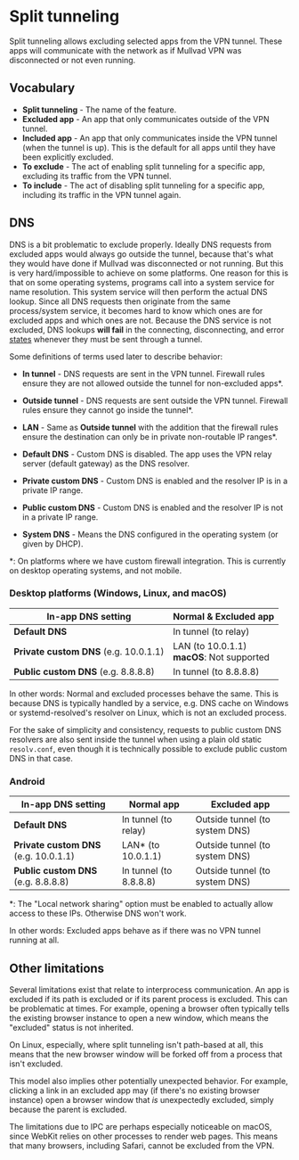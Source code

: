 # Split tunneling

Split tunneling allows excluding selected apps from the VPN tunnel. These apps will communicate with the network as if Mullvad VPN was disconnected or not even running.

## Vocabulary

* **Split tunneling** - The name of the feature.
* **Excluded app** - An app that only communicates outside of the VPN tunnel.
* **Included app** - An app that only communicates inside the VPN tunnel (when the tunnel is up).
  This is the default for all apps until they have been explicitly excluded.
* **To exclude** - The act of enabling split tunneling for a specific app, excluding its traffic
  from the VPN tunnel.
* **To include** - The act of disabling split tunneling for a specific app, including its traffic
  in the VPN tunnel again.

## DNS

DNS is a bit problematic to exclude properly. Ideally DNS requests from excluded apps would
always go outside the tunnel, because that's what they would have done if Mullvad was disconnected
or not running. But this is very hard/impossible to achieve on some platforms.
One reason for this is that on some operating systems, programs call into a system service
for name resolution. This system service will then perform the actual DNS lookup.
Since all DNS requests then originate from the same process/system service, it becomes hard
to know which ones are for excluded apps and which ones are not. Because the DNS service is not
excluded, DNS lookups **will fail** in the connecting, disconnecting, and error
[states](architecture.md) whenever they must be sent through a tunnel.

Some definitions of terms used later to describe behavior:

* **In tunnel** - DNS requests are sent in the VPN tunnel. Firewall rules ensure they
    are not allowed outside the tunnel for non-excluded apps*.
* **Outside tunnel** - DNS requests are sent outside the VPN tunnel. Firewall rules ensure
    they cannot go inside the tunnel*.
* **LAN** - Same as **Outside tunnel** with the addition that the firewall rules ensure
    the destination can only be in private non-routable IP ranges*.

* **Default DNS** - Custom DNS is disabled. The app uses the VPN relay server (default gateway)
    as the DNS resolver.
* **Private custom DNS** - Custom DNS is enabled and the resolver IP is in a private IP range.
* **Public custom DNS** - Custom DNS is enabled and the resolver IP is not in a private IP range.
* **System DNS** - Means the DNS configured in the operating system (or given by DHCP).

*: On platforms where we have custom firewall integration. This is currently on desktop operating
  systems, and not mobile.

### Desktop platforms (Windows, Linux, and macOS)

| In-app DNS setting | Normal & Excluded app                          |
|-|------------------------------------------------|
| **Default DNS** | In tunnel (to relay)                           |
| **Private custom DNS** (e.g. 10.0.1.1) | LAN (to 10.0.1.1)<br/>**macOS**: Not supported |
| **Public custom DNS** (e.g. 8.8.8.8) | In tunnel (to 8.8.8.8)                         |

In other words: Normal and excluded processes behave the same. This is because DNS is typically
handled by a service, e.g. DNS cache on Windows or systemd-resolved's resolver on Linux, which is
not an excluded process.

For the sake of simplicity and consistency, requests to public custom DNS resolvers are also sent
inside the tunnel when using a plain old static `resolv.conf`, even though it is technically
possible to exclude public custom DNS in that case.

### Android

| In-app DNS setting | Normal app | Excluded app |
|-|-|-|
| **Default DNS** | In tunnel (to relay) | Outside tunnel (to system DNS) |
| **Private custom DNS** (e.g. 10.0.1.1) | LAN* (to 10.0.1.1) | Outside tunnel (to system DNS) |
| **Public custom DNS** (e.g. 8.8.8.8) | In tunnel (to 8.8.8.8) | Outside tunnel (to system DNS) |

*: The "Local network sharing" option must be enabled to actually allow access to these IPs.
Otherwise DNS won't work.

In other words: Excluded apps behave as if there was no VPN tunnel running at all.

## Other limitations

Several limitations exist that relate to interprocess communication. An app is excluded if its path
is excluded or if its parent process is excluded. This can be problematic at times. For example,
opening a browser often typically tells the existing browser instance to open a new window, which
means the "excluded" status is not inherited.

On Linux, especially, where split tunneling isn't path-based at all, this means that the new browser
window will be forked off from a process that isn't excluded.

This model also implies other potentially unexpected behavior. For example, clicking a link in an
excluded app may (if there's no existing browser instance) open a browser window that _is_
unexpectedly excluded, simply because the parent is excluded.

The limitations due to IPC are perhaps especially noticeable on macOS, since WebKit relies on other
processes to render web pages. This means that many browsers, including Safari, cannot be excluded
from the VPN.
